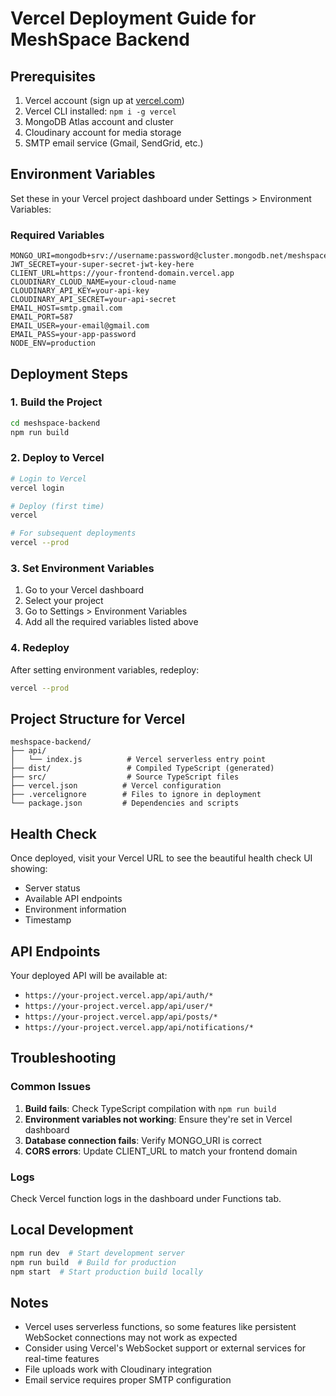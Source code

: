 # Vercel Deployment Guide for MeshSpace Backend

## Prerequisites
1. Vercel account (sign up at [vercel.com](https://vercel.com))
2. Vercel CLI installed: `npm i -g vercel`
3. MongoDB Atlas account and cluster
4. Cloudinary account for media storage
5. SMTP email service (Gmail, SendGrid, etc.)

## Environment Variables
Set these in your Vercel project dashboard under Settings > Environment Variables:

### Required Variables
```
MONGO_URI=mongodb+srv://username:password@cluster.mongodb.net/meshspace
JWT_SECRET=your-super-secret-jwt-key-here
CLIENT_URL=https://your-frontend-domain.vercel.app
CLOUDINARY_CLOUD_NAME=your-cloud-name
CLOUDINARY_API_KEY=your-api-key
CLOUDINARY_API_SECRET=your-api-secret
EMAIL_HOST=smtp.gmail.com
EMAIL_PORT=587
EMAIL_USER=your-email@gmail.com
EMAIL_PASS=your-app-password
NODE_ENV=production
```

## Deployment Steps

### 1. Build the Project
```bash
cd meshspace-backend
npm run build
```

### 2. Deploy to Vercel
```bash
# Login to Vercel
vercel login

# Deploy (first time)
vercel

# For subsequent deployments
vercel --prod
```

### 3. Set Environment Variables
1. Go to your Vercel dashboard
2. Select your project
3. Go to Settings > Environment Variables
4. Add all the required variables listed above

### 4. Redeploy
After setting environment variables, redeploy:
```bash
vercel --prod
```

## Project Structure for Vercel
```
meshspace-backend/
├── api/
│   └── index.js          # Vercel serverless entry point
├── dist/                 # Compiled TypeScript (generated)
├── src/                  # Source TypeScript files
├── vercel.json          # Vercel configuration
├── .vercelignore        # Files to ignore in deployment
└── package.json         # Dependencies and scripts
```

## Health Check
Once deployed, visit your Vercel URL to see the beautiful health check UI showing:
- Server status
- Available API endpoints
- Environment information
- Timestamp

## API Endpoints
Your deployed API will be available at:
- `https://your-project.vercel.app/api/auth/*`
- `https://your-project.vercel.app/api/user/*`
- `https://your-project.vercel.app/api/posts/*`
- `https://your-project.vercel.app/api/notifications/*`

## Troubleshooting

### Common Issues
1. **Build fails**: Check TypeScript compilation with `npm run build`
2. **Environment variables not working**: Ensure they're set in Vercel dashboard
3. **Database connection fails**: Verify MONGO_URI is correct
4. **CORS errors**: Update CLIENT_URL to match your frontend domain

### Logs
Check Vercel function logs in the dashboard under Functions tab.

## Local Development
```bash
npm run dev  # Start development server
npm run build  # Build for production
npm start  # Start production build locally
```

## Notes
- Vercel uses serverless functions, so some features like persistent WebSocket connections may not work as expected
- Consider using Vercel's WebSocket support or external services for real-time features
- File uploads work with Cloudinary integration
- Email service requires proper SMTP configuration
